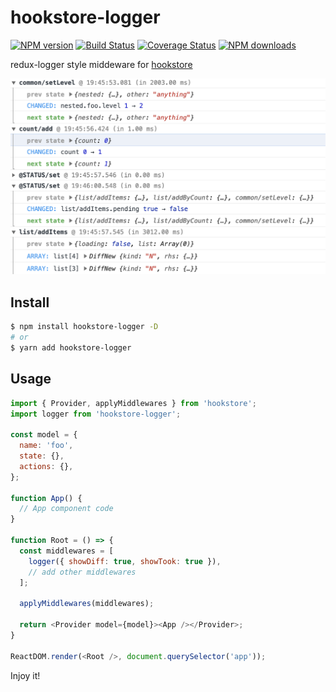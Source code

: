 # hookstore-logger

[![NPM version](https://img.shields.io/npm/v/hookstore-logger.svg?style=flat)](https://npmjs.org/package/hookstore-logger)
[![Build Status](https://img.shields.io/travis/react-kit/hookstore.svg?style=flat)](https://travis-ci.org/react-kit/hookstore)
[![Coverage Status](https://img.shields.io/coveralls/react-kit/hookstore.svg?style=flat)](https://coveralls.io/r/react-kit/hookstore)
[![NPM downloads](http://img.shields.io/npm/dm/hookstore-logger.svg?style=flat)](https://npmjs.org/package/hookstore-logger)

redux-logger style middeware for [hookstore](https://github.com/react-kit/hookstore.git)

![hookstore-logger](docs/screenshot.png)

## Install

```bash
$ npm install hookstore-logger -D
# or
$ yarn add hookstore-logger
```

## Usage

```javascript
import { Provider, applyMiddlewares } from 'hookstore';
import logger from 'hookstore-logger';

const model = {
  name: 'foo',
  state: {},
  actions: {},
};

function App() {
  // App component code
}

function Root = () => {
  const middlewares = [
    logger({ showDiff: true, showTook: true }),
    // add other middlewares
  ];

  applyMiddlewares(middlewares);

  return <Provider model={model}><App /></Provider>;
}

ReactDOM.render(<Root />, document.querySelector('app'));
```

Injoy it!
